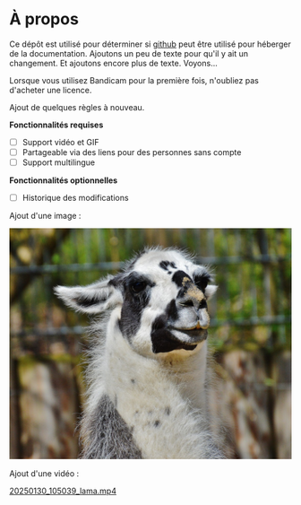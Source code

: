 # À propos

Ce dépôt est utilisé pour déterminer si [github](https://github.com) peut être utilisé pour héberger de la documentation. 
Ajoutons un peu de texte pour qu'il y ait un changement. Et ajoutons encore plus de texte. Voyons...

Lorsque vous utilisez Bandicam pour la première fois, n'oubliez pas d'acheter une licence.

Ajout de quelques règles à nouveau.

**Fonctionnalités requises**

- [ ] Support vidéo et GIF
- [ ] Partageable via des liens pour des personnes sans compte
- [ ] Support multilingue

**Fonctionnalités optionnelles**

- [ ] Historique des modifications

Ajout d'une image :

![](assets/20250130_104805_lama.jpg)

Ajout d'une vidéo :

[20250130_105039_lama.mp4](assets/20250130_105039_lama.mp4)